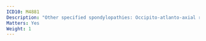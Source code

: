 ```yaml
---
ICD10: M4881
Description: "Other specified spondylopathies: Occipito-atlanto-axial region"
Matters: Yes
Weight: 1
---
```


